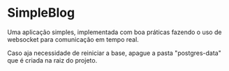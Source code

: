 # SimpleBlog
Uma aplicação simples, implementada com boa práticas fazendo o uso de websocket para comunicação em tempo real.

Caso aja necessidade de reiniciar a base, apague a pasta "postgres-data" que é criada na raiz do projeto.

